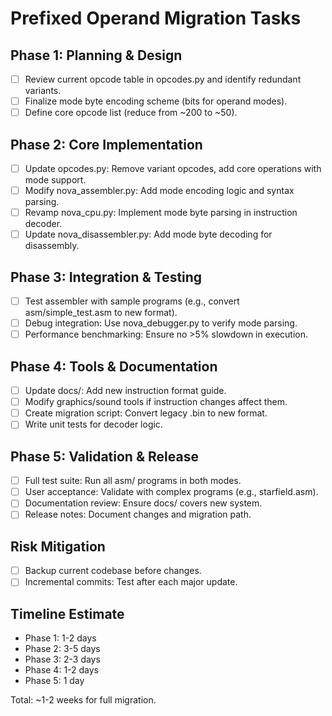 # Prefixed Operand Migration Tasks

## Phase 1: Planning & Design
- [ ] Review current opcode table in opcodes.py and identify redundant variants.
- [ ] Finalize mode byte encoding scheme (bits for operand modes).
- [ ] Define core opcode list (reduce from ~200 to ~50).

## Phase 2: Core Implementation
- [ ] Update opcodes.py: Remove variant opcodes, add core operations with mode support.
- [ ] Modify nova_assembler.py: Add mode encoding logic and syntax parsing.
- [ ] Revamp nova_cpu.py: Implement mode byte parsing in instruction decoder.
- [ ] Update nova_disassembler.py: Add mode byte decoding for disassembly.

## Phase 3: Integration & Testing
- [ ] Test assembler with sample programs (e.g., convert asm/simple_test.asm to new format).
- [ ] Debug integration: Use nova_debugger.py to verify mode parsing.
- [ ] Performance benchmarking: Ensure no >5% slowdown in execution.

## Phase 4: Tools & Documentation
- [ ] Update docs/: Add new instruction format guide.
- [ ] Modify graphics/sound tools if instruction changes affect them.
- [ ] Create migration script: Convert legacy .bin to new format.
- [ ] Write unit tests for decoder logic.

## Phase 5: Validation & Release
- [ ] Full test suite: Run all asm/ programs in both modes.
- [ ] User acceptance: Validate with complex programs (e.g., starfield.asm).
- [ ] Documentation review: Ensure docs/ covers new system.
- [ ] Release notes: Document changes and migration path.

## Risk Mitigation
- [ ] Backup current codebase before changes.
- [ ] Incremental commits: Test after each major update.

## Timeline Estimate
- Phase 1: 1-2 days
- Phase 2: 3-5 days
- Phase 3: 2-3 days
- Phase 4: 1-2 days
- Phase 5: 1 day

Total: ~1-2 weeks for full migration.